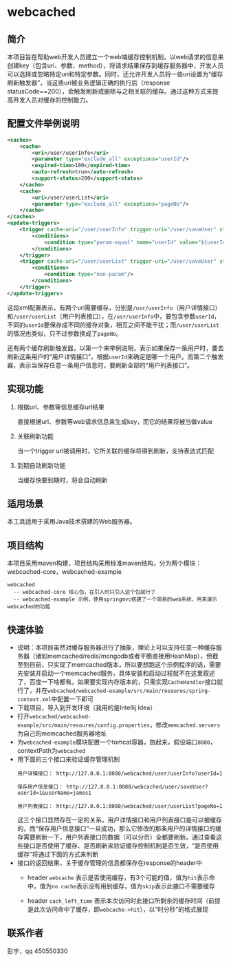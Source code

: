 # webcached

## 简介
本项目旨在帮助web开发人员建立一个web端缓存控制机制，以web请求的信息来创建key（包含uri、参数、method），将请求结果保存到缓存服务器中，开发人员可以选择或忽略特定uri和特定参数。同时，还允许开发人员将一些uri设置为“缓存刷新触发器”，当这些uri被业务逻辑正确的执行后（response statusCode==200），会触发刷新或删除与之相关联的缓存。通过这种方式来提高开发人员对缓存的控制能力。

## 配置文件举例说明
```xml
<caches>
	<cache>
		<uri>/user/userInfo</uri>
		<parameter type="exclude_all" exceptions="userId"/>
		<expired-time>180</expired-time>
		<auto-refresh>true</auto-refresh>
		<support-status>200</support-status>
	</cache>
	<cache>
		<uri>/user/userList</uri>
		<parameter type="exclude_all" exceptions="pageNo"/>
	</cache>
</caches>
<update-triggers>
	<trigger cache-uri="/user/userInfo" trigger-uri="/user/saveUser" strategy="refresh" scope="specific">
		<conditions>
			<condition type="param-equal" name="userId" value="${userId}"/>
		</conditions>
	</trigger>
	<trigger cache-uri="/user/userList" trigger-uri="/user/saveUser" strategy="refresh" scope="all">
		<conditions>
			<condition type="non-param"/>
		</conditions>
	</trigger>
</update-triggers>
```
这段xml配置表示，有两个uri需要缓存，分别是`/usr/userInfo`（用户详情接口）和`/user/userList`（用户列表接口），在`/usr/userInfo`中，要包含参数`userId`，不同的`userId`要保存成不同的缓存对象，相互之间不能干扰；而`/user/userList`的情况也类似，只不过参数换成了`pageNo`。

还有两个缓存刷新触发器，以第一个来举例说明，表示如果保存一条用户时，要去刷新这条用户的“用户详情接口”，根据`userId`来确定是哪一个用户。而第二个触发器，表示当保存任意一条用户信息时，要刷新全部的“用户列表接口”。

## 实现功能
1. 根据url、参数等信息缓存url结果

    直接根据url、参数等web请求信息来生成key，而它的结果将被当做value

2. 关联刷新功能

    当一个trigger url被调用时，它所关联的缓存将得到刷新，支持表达式匹配

3. 到期自动刷新功能

    当缓存快要到期时，将会自动刷新

## 适用场景
本工具适用于采用Java技术搭建的Web服务器。

## 项目结构
本项目采用maven构建，项目结构采用标准maven结构，分为两个模块：webcached-core，webcached-example

```
webcached
  -- webcached-core 核心包，在引入时只引入这个包就行了
  -- webcached-example 示例，使用springmvc搭建了一个简易的web系统，用来演示webcached的功能
```
  
## 快速体验
- 说明：本项目虽然对缓存服务器进行了抽象，理论上可以支持任意一种缓存服务器（诸如memcached/redis/mongodb或者干脆直接用HashMap），但截至到目前，只实现了memcached版本，所以要想跑这个示例程序的话，需要先安装并启动一个memcached服务，具体安装和启动过程就不在这里叙述了，百度一下啥都有。如果要实现内存版本的，只需实现`CacheHandler`接口就行了，并在`webcached/webcached-example/src/main/resoures/spring-context.xml`中配置一下即可
- 下载项目，导入到开发环境（我用的是Intellij Idea）
- 打开`webcached/webcached-example/src/main/resoures/config.properties`，修改`memcached.servers`为自己的memcached服务器地址
- 为`webcached-example`模块配置一个tomcat容器，跑起来，假设端口`8080`，contextPath为`webcached`
- 用下面的三个接口来验证缓存管理机制
	```
	用户详情接口： http://127.0.0.1:8080/webcached/user/userInfo?userId=1
	
	保存用户信息接口： http://127.0.0.1:8080/webcached/user/saveUser?userId=1&userName=james1
	
	用户列表接口： http://127.0.0.1:8080/webcached/user/userList?pageNo=1
	```
	这三个接口显然存在一定的关系，用户详情接口和用户列表接口是可以被缓存的，而“保存用户信息接口”一旦成功，那么它修改的那条用户的详情接口的缓存需要刷新一下，用户列表接口的数据（可以分页）全都要刷新。通过查看这些接口是否使用了缓存、是否刷新来验证缓存控制机制是否生效，“是否使用缓存”将通过下面的方式来判断
- 接口的返回结果，关于缓存管理的信息都保存在response的header中  
	- header `webcache` 表示是否使用缓存，有3个可能的值，值为`hit`表示命中，值为`no cache`表示没有用到缓存，值为`skip`表示此接口不需要缓存

	- header `cach_left_time` 表示本次访问时此接口所剩余的缓存时间（前提是此次访问命中了缓存，即`webcache->hit`），以“时分秒”的格式展现

## 联系作者
彭宇，qq 450550330
